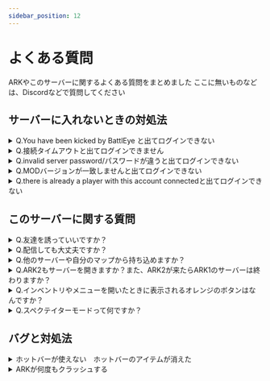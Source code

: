 ```yaml
---
sidebar_position: 12
---
```

# よくある質問

ARKやこのサーバーに関するよくある質問をまとめました
ここに無いものなどは、Discordなどで質問してください

## サーバーに入れないときの対処法

<details>
  <summary>Q.You have been kicked by BattlEye と出てログインできない</summary>
　A.BattlEyeというアンチチートシステムが何らかの原因で動いてない又は壊れている場合があります。<br /><br />
解決方法としてはBattlEyeの再インストールが有効です。やり方は

①　\Program Files (x86)\Common FilesにあるBattlEyeのファイルを削除<img src="/img/BattlEye/BattlEye1.jpg" />

②　ARKを起動するとBattlEyeをインストールするか聞かれるのでインストールを選択<img src="/img/BattlEye/BattlEye2.jpg" />

これで解決する場合が多いです
</details>

<details>
  <summary>Q.接続タイムアウトと出てログインできません</summary>
  A.初めてサーバーに入るときはMODのダウンロードがあるので数回タイムアウトしますが、めげずに何度もトライしてみてください。
　また手動でダウンロードすることでスムーズにログインできます
<a href="/docs/MODs">MODリスト</a><br /><br />
  A2.ARKがクラッシュしたりした後などは不具合が発生しやすいです　整合性確認をお試しください(整合性確認やり方)<br /><br />

  A3.サーバーがクラッシュしている可能性があります　サーバーステータスチャンネルや他の人がログインできているか確認してみて下さい。落ちている可能性がある場合はサポートチャンネルで問い合わせてください。
</details>

<details>
  <summary>Q.invalid server password/パスワードが違うと出てログインできない</summary>
　A.全角入力　Caps Lock　大文字などになってないかを確認してください  
　もしくはコピペをしてください　コピー時に|||が入らないように気を付けて下さい
</details>

<details>
  <summary>Q.MODバージョンが一致しませんと出てログインできない</summary>
  A.MODのアップデートが行われた後によくある症状です
  最近アップデートされたMODの（わからなければ導入MOD全てを ）再サブスクリプションすることで解決されます　<a href="/docs/MODs">MODリスト</a>
</details>

<details>
  <summary>Q.there is already a player with this account connectedと出てログインできない</summary>
  A.正しくログアウトしなかった時に出るエラーです。クラッシュや強制終了などをするとこうなります。
  5分～10分程度待つとログインできます
</details>

## このサーバーに関する質問
<details>
  <summary>Q.友達を誘っていいですか？</summary>
  A.どんどん招待してください‼　ルール等は本人が読むようにしてください。パスワードも教えてはいけません。
</details>

<details>
  <summary>Q.配信しても大丈夫ですか？</summary>
  A.どんどん配信して下さい‼　出来れば概要欄などにこのHPのURLを貼ってほしいです　また配信者の方は言ってもらえれば配信者ロールをつけます。
</details>

<details>
  <summary>Q.他のサーバーや自分のマップから持ち込めますか？</summary>
A.他の非公式サーバーや、公式サーバーなどからのサバイバー、アイテム、恐竜などは全て持ち込み 持ち出しともにできなくなっています。

ARKプレイヤーサーバー（dinosaur
サーバー）の別のマップからの持ち込み等は可能です　<a href="https://youtu.be/l9BmAO-0jy8">サーバー間移動方法</a>
</details>

<details>
  <summary>Q.ARK2もサーバーを開きますか？また、ARK2が来たらARK1のサーバーは終わりますか？</summary>
  A.ARK2サーバーも開く予定です、またARK2が出ても少なくとも数年は続ける予定です。
</details>

<details>
  <summary>Q.インベントリやメニューを開いたときに表示されるオレンジのボタンはなんですか？</summary>
  A.管理人が使う管理者しか使えないMODです。気にしなくて大丈夫です
</details>

<details>
  <summary>Q.スペクテイターモードって何ですか？</summary>
  A.カメラだけになって自由に見て回れるモードです<br></br>
  詳しくは<a href="/docs/more#スペクテイターモード">スペクテイターモードの使い方</a>をご覧ください
</details>

## バグと対処法

<details>
  <summary>ホットバーが使えない　ホットバーのアイテムが消えた</summary>
  一度死んでみてアイテムを回収したら治っていることが多いです  
  それでも治らなければ#サポートに問い合わせてください
</details>

<details>
  <summary>ARKが何度もクラッシュする</summary>
  ARKのデータが壊れている可能性があります<a href= "https://help.steampowered.com/ja/faqs/view/0C48-FCBD-DA71-93EB" >整合性確認</a>をしてみましょう<br></br>
  これでも解決しない場合は雑談などで質問して下さい
</details>

<!--

<details>
  <summary></summary>
  
</details>
>-->
